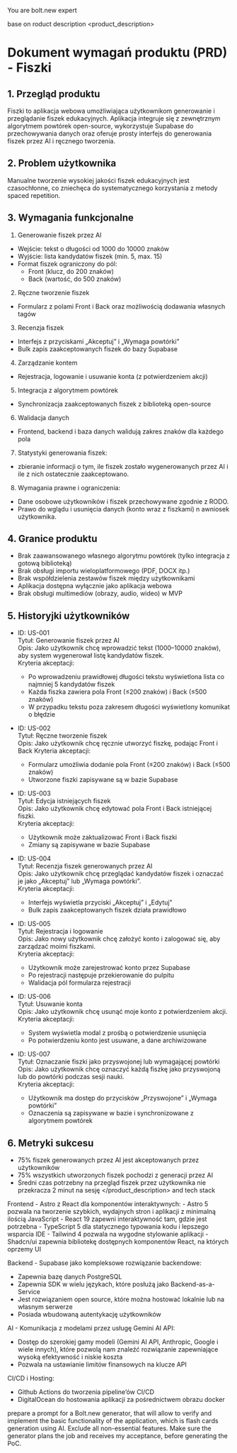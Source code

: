 You are bolt.new expert 

base on roduct description
<product_description>
# Dokument wymagań produktu (PRD) - Fiszki

## 1. Przegląd produktu
Fiszki to aplikacja webowa umożliwiająca użytkownikom generowanie i przeglądanie fiszek edukacyjnych. Aplikacja integruje się z zewnętrznym algorytmem powtórek open-source, wykorzystuje Supabase do przechowywania danych oraz oferuje prosty interfejs do generowania fiszek przez AI i ręcznego tworzenia.

## 2. Problem użytkownika
Manualne tworzenie wysokiej jakości fiszek edukacyjnych jest czasochłonne, co zniechęca do systematycznego korzystania z metody spaced repetition.

## 3. Wymagania funkcjonalne
1. Generowanie fiszek przez AI
  - Wejście: tekst o długości od 1000 do 10000 znaków
  - Wyjście: lista kandydatów fiszek (min. 5, max. 15)
  - Format fiszek ograniczony do pól:
    - Front (klucz, do 200 znaków)
    - Back (wartość, do 500 znaków)

2. Ręczne tworzenie fiszek
  - Formularz z polami Front i Back oraz możliwością dodawania własnych tagów

3. Recenzja fiszek
  - Interfejs z przyciskami „Akceptuj” i „Wymaga powtórki”
  - Bulk zapis zaakceptowanych fiszek do bazy Supabase

4. Zarządzanie kontem
  - Rejestracja, logowanie i usuwanie konta (z potwierdzeniem akcji)

5. Integracja z algorytmem powtórek
  - Synchronizacja zaakceptowanych fiszek z biblioteką open-source

6. Walidacja danych
  - Frontend, backend i baza danych walidują zakres znaków dla każdego pola

7. Statystyki generowania fiszek:
  - zbieranie informacji o tym, ile fiszek zostało wygenerowanych przez AI i ile z nich ostatecznie zaakceptowano.

8. Wymagania prawne i ograniczenia:
  - Dane osobowe użytkowników i fiszek przechowywane zgodnie z RODO.
  - Prawo do wglądu i usunięcia danych (konto wraz z fiszkami) n awniosek użytkownika.

## 4. Granice produktu
- Brak zaawansowanego własnego algorytmu powtórek (tylko integracja z gotową biblioteką)
- Brak obsługi importu wieloplatformowego (PDF, DOCX itp.)
- Brak współdzielenia zestawów fiszek między użytkownikami
- Aplikacja dostępna wyłącznie jako aplikacja webowa
- Brak obsługi multimediów (obrazy, audio, wideo) w MVP

## 5. Historyjki użytkowników

- ID: US-001  
  Tytuł: Generowanie fiszek przez AI  
  Opis: Jako użytkownik chcę wprowadzić tekst (1000–10000 znaków), aby system wygenerował listę kandydatów fiszek.  
  Kryteria akceptacji:  
  - Po wprowadzeniu prawidłowej długości tekstu wyświetlona lista co najmniej 5 kandydatów fiszek  
  - Każda fiszka zawiera pola Front (≤200 znaków) i Back (≤500 znaków)  
  - W przypadku tekstu poza zakresem długości wyświetlony komunikat o błędzie

- ID: US-002  
  Tytuł: Ręczne tworzenie fiszek  
  Opis: Jako użytkownik chcę ręcznie utworzyć fiszkę, podając Front i Back
  Kryteria akceptacji:  
  - Formularz umożliwia dodanie pola Front (≤200 znaków) i Back (≤500 znaków)
  - Utworzone fiszki zapisywane są w bazie Supabase

- ID: US-003  
  Tytuł: Edycja istniejących fiszek  
  Opis: Jako użytkownik chcę edytować pola Front i Back istniejącej fiszki.  
  Kryteria akceptacji:  
  - Użytkownik może zaktualizować Front i Back fiszki  
  - Zmiany są zapisywane w bazie Supabase

- ID: US-004  
  Tytuł: Recenzja fiszek generowanych przez AI  
  Opis: Jako użytkownik chcę przeglądać kandydatów fiszek i oznaczać je jako „Akceptuj” lub „Wymaga powtórki”.  
  Kryteria akceptacji:  
  - Interfejs wyświetla przyciski „Akceptuj” i „Edytuj"  
  - Bulk zapis zaakceptowanych fiszek działa prawidłowo

- ID: US-005  
  Tytuł: Rejestracja i logowanie  
  Opis: Jako nowy użytkownik chcę założyć konto i zalogować się, aby zarządzać moimi fiszkami.  
  Kryteria akceptacji:  
  - Użytkownik może zarejestrować konto przez Supabase  
  - Po rejestracji następuje przekierowanie do pulpitu  
  - Walidacja pól formularza rejestracji

- ID: US-006  
  Tytuł: Usuwanie konta  
  Opis: Jako użytkownik chcę usunąć moje konto z potwierdzeniem akcji.  
  Kryteria akceptacji:  
  - System wyświetla modal z prośbą o potwierdzenie usunięcia  
  - Po potwierdzeniu konto jest usuwane, a dane archiwizowane

- ID: US-007  
  Tytuł: Oznaczanie fiszki jako przyswojonej lub wymagającej powtórki  
  Opis: Jako użytkownik chcę oznaczyć każdą fiszkę jako przyswojoną lub do powtórki podczas sesji nauki.  
  Kryteria akceptacji:  
  - Użytkownik ma dostęp do przycisków „Przyswojone” i „Wymaga powtórki”  
  - Oznaczenia są zapisywane w bazie i synchronizowane z algorytmem powtórek

## 6. Metryki sukcesu
- 75% fiszek generowanych przez AI jest akceptowanych przez użytkowników  
- 75% wszystkich utworzonych fiszek pochodzi z generacji przez AI  
- Średni czas potrzebny na przegląd fiszek przez użytkownika nie przekracza 2 minut na sesję
</product_description>
and tech stack
<tech-stack>
Frontend - Astro z React dla komponentów interaktywnych:
- Astro 5 pozwala na tworzenie szybkich, wydajnych stron i aplikacji z minimalną ilością JavaScript
- React 19 zapewni interaktywność tam, gdzie jest potrzebna
- TypeScript 5 dla statycznego typowania kodu i lepszego wsparcia IDE
- Tailwind 4 pozwala na wygodne stylowanie aplikacji
- Shadcn/ui zapewnia bibliotekę dostępnych komponentów React, na których oprzemy UI

Backend - Supabase jako kompleksowe rozwiązanie backendowe:
- Zapewnia bazę danych PostgreSQL
- Zapewnia SDK w wielu językach, które posłużą jako Backend-as-a-Service
- Jest rozwiązaniem open source, które można hostować lokalnie lub na własnym serwerze
- Posiada wbudowaną autentykację użytkowników

AI - Komunikacja z modelami przez usługę Gemini AI API:
- Dostęp do szerokiej gamy modeli (Gemini AI API, Anthropic, Google i wiele innych), które pozwolą nam znaleźć rozwiązanie zapewniające wysoką efektywność i niskie koszta
- Pozwala na ustawianie limitów finansowych na klucze API

CI/CD i Hosting:
- Github Actions do tworzenia pipeline’ów CI/CD
- DigitalOcean do hostowania aplikacji za pośrednictwem obrazu docker
</tech-stack>

 prepare a prompt for a Bolt.new generator, that will allow to verify and implement the basic functionality of the application, which is flash cards generation using AI. Exclude all non-essential features. Make sure the generator plans the job and receives my acceptance, before generating the PoC.